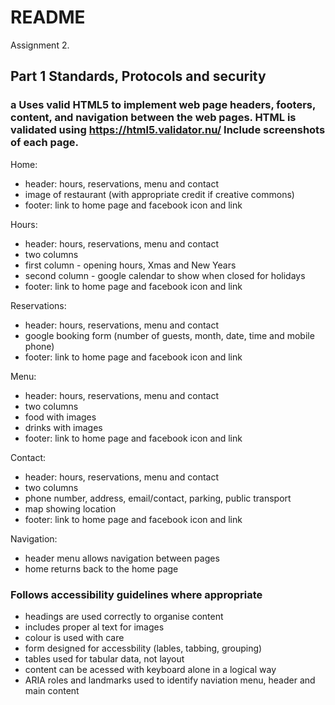 # README

Assignment 2.

## Part 1 Standards, Protocols and security

### a Uses valid HTML5 to implement web page headers, footers, content, and navigation between the web pages. HTML is validated using https://html5.validator.nu/ Include screenshots of each page.

Home:
- header: hours, reservations, menu and contact
- image of restaurant (with appropriate credit if creative commons)
- footer: link to home page and facebook icon and link

Hours:
- header: hours, reservations, menu and contact
- two columns
- first column - opening hours, Xmas and New Years
- second column - google calendar to show when closed for holidays
- footer: link to home page and facebook icon and link

Reservations:
- header: hours, reservations, menu and contact
- google booking form (number of guests, month, date, time and mobile phone)
- footer: link to home page and facebook icon and link

Menu:
- header: hours, reservations, menu and contact
- two columns
- food with images
- drinks with images
- footer: link to home page and facebook icon and link

Contact:
- header: hours, reservations, menu and contact
- two columns
- phone number, address, email/contact, parking, public transport
- map showing location
- footer: link to home page and facebook icon and link

Navigation:
- header menu allows navigation between pages
- home returns back to the home page

### Follows accessibility guidelines where appropriate
- headings are used correctly to organise content
- includes proper al text for images
- colour is used with care
- form designed for accessbility (lables, tabbing, grouping)
- tables used for tabular data, not layout
- content can be acessed with keyboard alone in a logical way
- ARIA roles and landmarks used to identify naviation menu, header and main content


